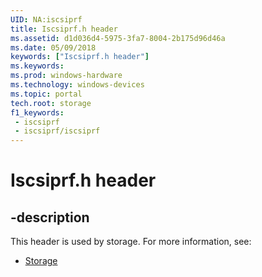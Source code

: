 ```yaml
---
UID: NA:iscsiprf
title: Iscsiprf.h header
ms.assetid: d1d036d4-5975-3fa7-8004-2b175d96d46a
ms.date: 05/09/2018
keywords: ["Iscsiprf.h header"]
ms.keywords: 
ms.prod: windows-hardware
ms.technology: windows-devices
ms.topic: portal
tech.root: storage
f1_keywords:
 - iscsiprf
 - iscsiprf/iscsiprf
---
```


# Iscsiprf.h header


## -description

This header is used by storage. For more information, see:

- [Storage](../_storage/index.md)

